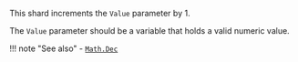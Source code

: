 This shard increments the `Value` parameter by 1.

The `Value` parameter should be a variable that holds a valid numeric value.

!!! note "See also"
    - [`Math.Dec`](../Dec)
